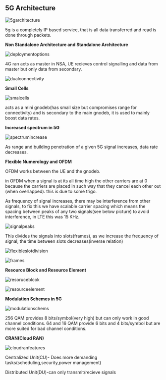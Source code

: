 ## 5G Architecture

![5garchitecture](https://github.com/user-attachments/assets/a824feba-f9ea-4632-a89c-329aa90bd6d2)

5g is a completely IP based service, that is all data transferred and read is done through packets.

**Non Standalone Architecture and Standalone Architecture**

![deploymentoptions](https://github.com/user-attachments/assets/40df25b2-620f-4c7a-99e7-1cf7522eef7c)

4G ran acts as master in NSA, UE recieves control signalling and data from master but only data from secondary.

![dualconnectivity](https://github.com/user-attachments/assets/6e933d65-2f59-421f-ad3d-20a973341542)

**Small Cells**

![smalcells](https://github.com/user-attachments/assets/200af870-b087-4ad6-9bfc-523e44e6b4fc)

acts as a mini gnodeb(has small size but compromises range for connectivity) and is secondary to the main gnodeb, it is used to mainly boost data rates.

**Increased spectrum in 5G**

![spectrumincrease](https://github.com/user-attachments/assets/d3a7d0db-2933-4741-82a7-2ed53cc246d2)

As range and building penetration of a given 5G signal increases, data rate decreases.

**Flexible Numerology and OFDM**

OFDM works between the UE and the gnodeb.


in OFDM when a signal is at its all time high the other carriers are at 0 because the carriers are placed in such way that they cancel each other out (when overlapped). this is due to some trigo.



As frequency of signal increases, there may be interference from other signals, to fix this we have scalable carrier spacing which means the spacing between peaks of any two signals(see below picture)
to avoid interference, in LTE this was 15 KHz.

![signalpeaks](https://github.com/user-attachments/assets/ec3e48f2-f222-4dac-b726-fa2cfe2d1c1f)

This divides the signals into slots(frames), as we increase the frequency of signal, the time between slots decreases(inverse relation)


![flexibleslotdivision](https://github.com/user-attachments/assets/f46c7275-f851-4b97-a695-8b8f549bdb5b)

![frames](https://github.com/user-attachments/assets/9bcdc580-306a-4eea-85f1-f2f9f454ef07)

**Resource Block and Resource Element**


![resoruceblcok](https://github.com/user-attachments/assets/51f2c910-2d4c-405e-8ae7-4d93f04b2f2b)

![resourceelement](https://github.com/user-attachments/assets/0758cd3f-584c-422b-8cd3-9ae7b8bcdd52)

**Modulation Schemes in 5G**

![modulationschems](https://github.com/user-attachments/assets/63b4f314-e126-4aa3-b230-26c3108a9cab)

256 QAM provides 8 bits/symbol(very high) but can only work in good channel conditions. 64 and 16 QAM provide 6 bits and 4 bits/symbol but are more suited for bad channel conditions.

**CRAN(Cloud RAN)**

![cloudranfeatures](https://github.com/user-attachments/assets/42cae2ca-538d-4c12-bb7f-729f631ae602)

Centralized Unit(CU)- Does more demanding tasks(scheduling,security,power management)

Distributed Unit(DU)-can only transmit/recieve signals









